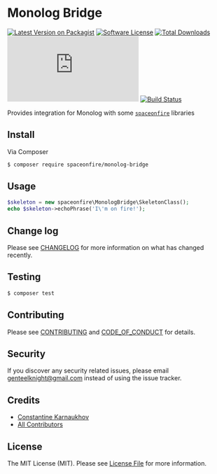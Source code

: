 # Monolog Bridge

[![Latest Version on Packagist][ico-version]][link-packagist]
[![Software License][ico-license]](LICENSE.md)
[![Total Downloads][ico-downloads]][link-downloads]
[![Code Coverage][ico-coverage]][link-actions]
[![Build Status][ico-build-status]][link-actions]

Provides integration for Monolog with some [`spaceonfire`][link-packagist-vendor] libraries

## Install

Via Composer

```bash
$ composer require spaceonfire/monolog-bridge
```

## Usage

```php
$skeleton = new spaceonfire\MonologBridge\SkeletonClass();
echo $skeleton->echoPhrase('I\'m on fire!');
```

## Change log

Please see [CHANGELOG](CHANGELOG.md) for more information on what has changed recently.

## Testing

```bash
$ composer test
```

## Contributing

Please see [CONTRIBUTING](CONTRIBUTING.md) and [CODE_OF_CONDUCT](CODE_OF_CONDUCT.md) for details.

## Security

If you discover any security related issues, please email genteelknight@gmail.com instead of using the issue tracker.

## Credits

- [Constantine Karnaukhov][link-author]
- [All Contributors][link-contributors]

## License

The MIT License (MIT). Please see [License File](LICENSE.md) for more information.

[ico-version]: https://img.shields.io/packagist/v/spaceonfire/monolog-bridge.svg?style=flat-square
[ico-license]: https://img.shields.io/badge/license-MIT-brightgreen.svg?style=flat-square
[ico-downloads]: https://img.shields.io/packagist/dt/spaceonfire/monolog-bridge.svg?style=flat-square
[ico-coverage]: https://img.shields.io/endpoint?style=flat-square&url=https%3A%2F%2Fgist.githubusercontent.com%2Fhustlahusky%2Fd62607c1a2e4707959b0142e0ea876cd%2Fraw%2spaceonfire-:package.json
[ico-build-status]: https://github.com/spaceonfire/:package/workflows/Build%20Pipeline/badge.svg
[link-packagist]: https://packagist.org/packages/spaceonfire/monolog-bridge
[link-packagist-vendor]: https://packagist.org/packages/spaceonfire
[link-downloads]: https://packagist.org/packages/spaceonfire/monolog-bridge
[link-author]: https://github.com/hustlahusky
[link-contributors]: ../../contributors
[link-actions]: ../../actions
